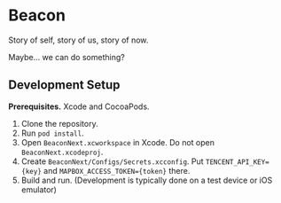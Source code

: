 # Beacon

Story of self, story of us, story of now.

Maybe... we can do something?

## Development Setup

**Prerequisites.** Xcode and CocoaPods.

1. Clone the repository.
2. Run `pod install`.
3. Open `BeaconNext.xcworkspace` in Xcode. Do not open `BeaconNext.xcodeproj`.
4. Create `BeaconNext/Configs/Secrets.xcconfig`. Put `TENCENT_API_KEY={key}` and `MAPBOX_ACCESS_TOKEN={token}` there.
5. Build and run. (Development is typically done on a test device or iOS emulator)
